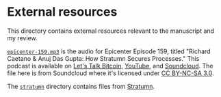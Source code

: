 # External resources

This directory contains external resources relevant to the manuscript and my review.

[`epicenter-159.mp3`](epicenter-159.mp3) is the audio for Epicenter Episode 159, titled "Richard Caetano & Anuj Das Gupta: How Stratumn Secures Processes." This podcast is available on [Let's Talk Bitcoin](https://letstalkbitcoin.com/blog/post/http-wwwpodtraccom-pts-redirectmp3-feedssoundcloudcom-stream-please-enter-episode-number-epicenterbitcoin-eb-159mp3), [YouTube](https://www.youtube.com/watch?v=imqZKhvxxDI), and [Soundcloud](https://soundcloud.com/epicenterbitcoin/eb-159). The file here is from Soundcloud where it's licensed under [CC BY-NC-SA 3.0](https://creativecommons.org/licenses/by-nc-sa/3.0/).

The [`stratumn`](stratumn) directory contains files from [Stratumn](https://stratumn.com/).
